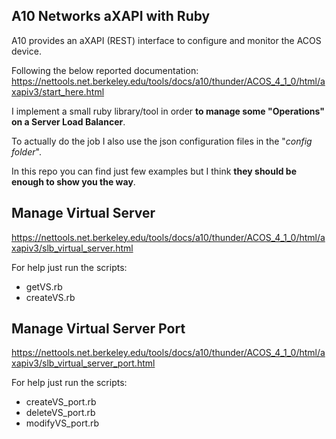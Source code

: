 ## A10 Networks aXAPI with Ruby

A10 provides an aXAPI (REST) interface to configure and monitor the ACOS device.

Following the below reported documentation:
https://nettools.net.berkeley.edu/tools/docs/a10/thunder/ACOS_4_1_0/html/axapiv3/start_here.html

I implement a small ruby library/tool in order **to manage some "Operations" on a Server Load Balancer**.

To actually do the job I also use the json configuration files in the "*config folder*".

In this repo you can find just few examples but I think **they should be enough to show you the way**.

## Manage Virtual Server

https://nettools.net.berkeley.edu/tools/docs/a10/thunder/ACOS_4_1_0/html/axapiv3/slb_virtual_server.html

For help just run the scripts:

- getVS.rb
- createVS.rb


## Manage Virtual Server Port

https://nettools.net.berkeley.edu/tools/docs/a10/thunder/ACOS_4_1_0/html/axapiv3/slb_virtual_server_port.html

For help just run the scripts:

- createVS_port.rb
- deleteVS_port.rb
- modifyVS_port.rb
